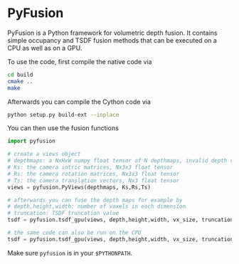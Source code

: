 # PyFusion

PyFusion is a Python framework for volumetric depth fusion.
It contains simple occupancy and TSDF fusion methods that can be executed on a CPU as well as on a GPU.

To use the code, first compile the native code via 

```bash
cd build
cmake ..
make
```
Afterwards you can compile the Cython code via

```bash
python setup.py build-ext --inplace
```

You can then use the fusion functions

```python
import pyfusion

# create a views object
# depthmaps: a NxHxW numpy float tensor of N depthmaps, invalid depth values are marked by negative numbers
# Ks: the camera intric matrices, Nx3x3 float tensor
# Rs: the camera rotation matrices, Nx3x3 float tensor
# Ts: the camera translation vectors, Nx3 float tensor
views = pyfusion.PyViews(depthmaps, Ks,Rs,Ts)

# afterwards you can fuse the depth maps for example by
# depth,height,width: number of voxels in each dimension
# truncation: TSDF truncation value
tsdf = pyfusion.tsdf_gpu(views, depth,height,width, vx_size, truncation, False)

# the same code can also be run on the CPU
tsdf = pyfusion.tsdf_gpu(views, depth,height,width, vx_size, truncation, False, n_threads=8)
```

Make sure `pyfusion` is in your `$PYTHONPATH`.

